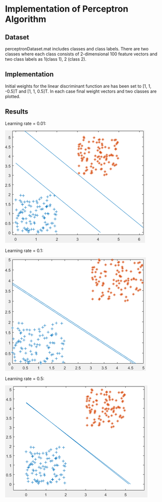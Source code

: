 # Implementation of Perceptron Algorithm

## Dataset
perceptronDataset.mat includes classes and class labels. There are two classes where each
class consists of 2-dimensional 100 feature vectors and two class labels as 1(class 1), 2 (class 2).

## Implementation
Initial weights for the linear discriminant function are has been set to  [1, 1, -0.5]T and [1, 1, 0.5]T.
In each case final weight vectors and two classes are plotted.

## Results
Learning rate = 0.01: 

![plot 0.01](https://github.com/hfcokmez/PerceptronImplementation/blob/master/images/rho001.png)

Learning rate = 0.1: 

![plot 0.1](https://github.com/hfcokmez/PerceptronImplementation/blob/master/images/rho01.png)

Learning rate = 0.5: 

![plot 0.5](https://github.com/hfcokmez/PerceptronImplementation/blob/master/images/rho05.png)
